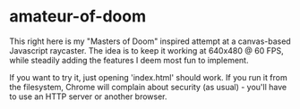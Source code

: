 amateur-of-doom
===============

This right here is my "Masters of Doom" inspired attempt at a canvas-based Javascript raycaster. The idea is to keep it working
at 640x480 @ 60 FPS, while steadily adding the features I deem most fun to implement. 

If you want to try it, just opening 'index.html' should work. If you run it from the filesystem, Chrome will complain about
security (as usual) - you'll have to use an HTTP server or another browser.



